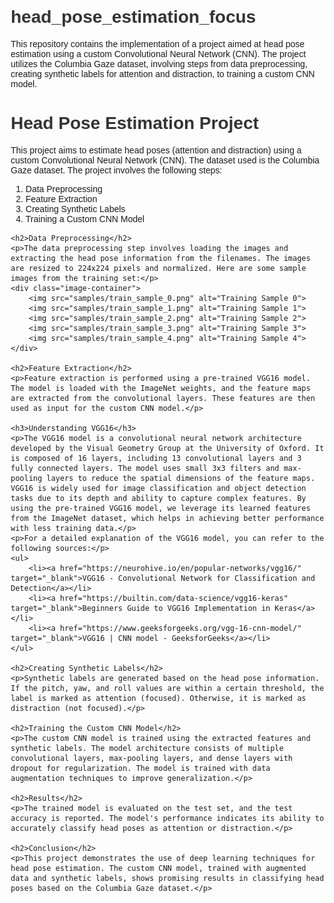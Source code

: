 # head_pose_estimation_focus
This repository contains the implementation of a project aimed at head pose estimation using a custom Convolutional Neural Network (CNN). The project utilizes the Columbia Gaze dataset, involving steps from data preprocessing, creating synthetic labels for attention and distraction, to training a custom CNN model.

<!DOCTYPE html>
<html lang="en">
<head>
    <meta charset="UTF-8">
    <meta name="viewport" content="width=device-width, initial-scale=1.0">
    <title>Head Pose Estimation Project</title>
    <style>
        body { font-family: Arial, sans-serif; margin: 20px; }
        h1, h2, h3 { color: #333; }
        img { max-width: 100%; height: auto; display: block; margin-bottom: 20px; }
        .image-container { display: flex; flex-wrap: wrap; }
        .image-container img { margin: 10px; border: 1px solid #ccc; }
    </style>
</head>
<body>
    <h1>Head Pose Estimation Project</h1>
    <p>This project aims to estimate head poses (attention and distraction) using a custom Convolutional Neural Network (CNN). The dataset used is the Columbia Gaze dataset. The project involves the following steps:</p>
    <ol>
        <li>Data Preprocessing</li>
        <li>Feature Extraction</li>
        <li>Creating Synthetic Labels</li>
        <li>Training a Custom CNN Model</li>
    </ol>

    <h2>Data Preprocessing</h2>
    <p>The data preprocessing step involves loading the images and extracting the head pose information from the filenames. The images are resized to 224x224 pixels and normalized. Here are some sample images from the training set:</p>
    <div class="image-container">
        <img src="samples/train_sample_0.png" alt="Training Sample 0">
        <img src="samples/train_sample_1.png" alt="Training Sample 1">
        <img src="samples/train_sample_2.png" alt="Training Sample 2">
        <img src="samples/train_sample_3.png" alt="Training Sample 3">
        <img src="samples/train_sample_4.png" alt="Training Sample 4">
    </div>

    <h2>Feature Extraction</h2>
    <p>Feature extraction is performed using a pre-trained VGG16 model. The model is loaded with the ImageNet weights, and the feature maps are extracted from the convolutional layers. These features are then used as input for the custom CNN model.</p>

    <h3>Understanding VGG16</h3>
    <p>The VGG16 model is a convolutional neural network architecture developed by the Visual Geometry Group at the University of Oxford. It is composed of 16 layers, including 13 convolutional layers and 3 fully connected layers. The model uses small 3x3 filters and max-pooling layers to reduce the spatial dimensions of the feature maps. VGG16 is widely used for image classification and object detection tasks due to its depth and ability to capture complex features. By using the pre-trained VGG16 model, we leverage its learned features from the ImageNet dataset, which helps in achieving better performance with less training data.</p>
    <p>For a detailed explanation of the VGG16 model, you can refer to the following sources:</p>
    <ul>
        <li><a href="https://neurohive.io/en/popular-networks/vgg16/" target="_blank">VGG16 - Convolutional Network for Classification and Detection</a></li>
        <li><a href="https://builtin.com/data-science/vgg16-keras" target="_blank">Beginners Guide to VGG16 Implementation in Keras</a></li>
        <li><a href="https://www.geeksforgeeks.org/vgg-16-cnn-model/" target="_blank">VGG16 | CNN model - GeeksforGeeks</a></li>
    </ul>

    <h2>Creating Synthetic Labels</h2>
    <p>Synthetic labels are generated based on the head pose information. If the pitch, yaw, and roll values are within a certain threshold, the label is marked as attention (focused). Otherwise, it is marked as distraction (not focused).</p>

    <h2>Training the Custom CNN Model</h2>
    <p>The custom CNN model is trained using the extracted features and synthetic labels. The model architecture consists of multiple convolutional layers, max-pooling layers, and dense layers with dropout for regularization. The model is trained with data augmentation techniques to improve generalization.</p>

    <h2>Results</h2>
    <p>The trained model is evaluated on the test set, and the test accuracy is reported. The model's performance indicates its ability to accurately classify head poses as attention or distraction.</p>

    <h2>Conclusion</h2>
    <p>This project demonstrates the use of deep learning techniques for head pose estimation. The custom CNN model, trained with augmented data and synthetic labels, shows promising results in classifying head poses based on the Columbia Gaze dataset.</p>
</body>
</html>

